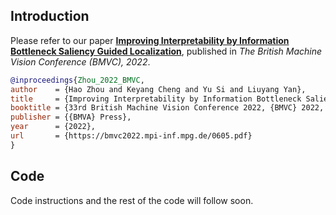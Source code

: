## Introduction

Please refer to our paper [**Improving Interpretability by Information Bottleneck Saliency Guided Localization**](https://bmvc2022.mpi-inf.mpg.de/605/), published in *The British Machine Vision Conference (BMVC), 2022*. 

```bibtex
@inproceedings{Zhou_2022_BMVC,
author    = {Hao Zhou and Keyang Cheng and Yu Si and Liuyang Yan},
title     = {Improving Interpretability by Information Bottleneck Saliency Guided Localization},
booktitle = {33rd British Machine Vision Conference 2022, {BMVC} 2022, London, UK, November 21-24, 2022},
publisher = {{BMVA} Press},
year      = {2022},
url       = {https://bmvc2022.mpi-inf.mpg.de/0605.pdf}
}
```

## Code

Code instructions and the rest of the code will follow soon.
